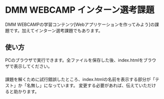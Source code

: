 # DMM WEBCAMP インターン選考課題
DMM WEBCAMPの学習コンテンツ[Webアプリケーションを作ってみよう]の課題です。加えてインターン選考課題でもあります。
## 使い方
PCのブラウザで実行できます。全ファイルを保存した後、index.htmlをブラウザで表示してください。
###
課題を解くために試行錯誤したところ、index.htmlの名前を表示する部分が「テスト」か「名無し」になっています。
変更する必要があれば、伝えていただけると助かります。
